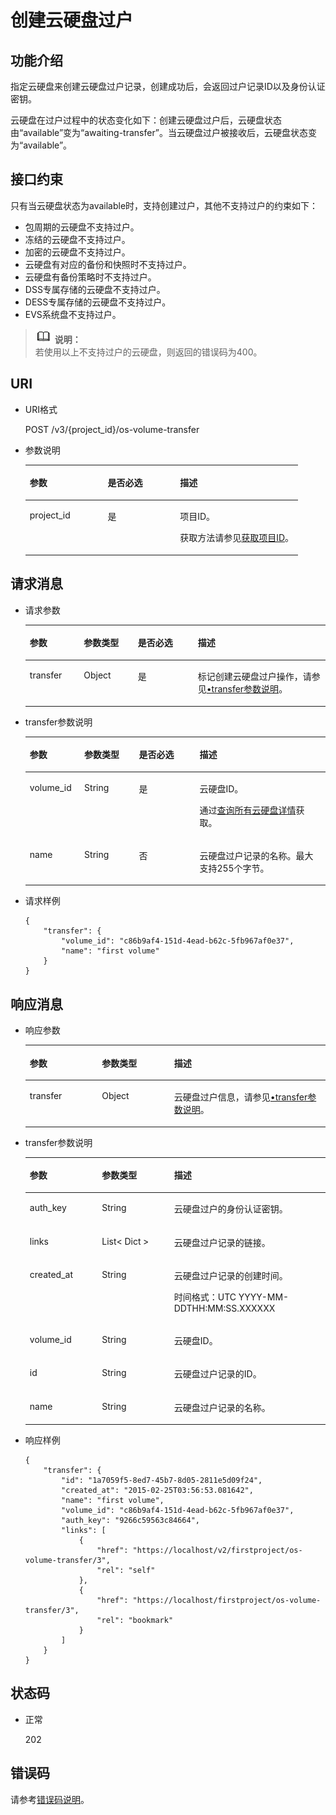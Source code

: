 # 创建云硬盘过户<a name="zh-cn_topic_0102728948"></a>

## 功能介绍<a name="zh-cn_topic_0092887872_section44805042171914"></a>

指定云硬盘来创建云硬盘过户记录，创建成功后，会返回过户记录ID以及身份认证密钥。

云硬盘在过户过程中的状态变化如下：创建云硬盘过户后，云硬盘状态由“available”变为“awaiting-transfer”。当云硬盘过户被接收后，云硬盘状态变为“available”。

## 接口约束<a name="zh-cn_topic_0092887872_section47607821172029"></a>

只有当云硬盘状态为available时，支持创建过户，其他不支持过户的约束如下：

-   包周期的云硬盘不支持过户。
-   冻结的云硬盘不支持过户。
-   加密的云硬盘不支持过户。
-   云硬盘有对应的备份和快照时不支持过户。
-   云硬盘有备份策略时不支持过户。
-   DSS专属存储的云硬盘不支持过户。
-   DESS专属存储的云硬盘不支持过户。
-   EVS系统盘不支持过户。

>![](public_sys-resources/icon-note.gif) **说明：**   
>若使用以上不支持过户的云硬盘，则返回的错误码为400。  

## URI<a name="section15153115216186"></a>

-   URI格式

    POST /v3/\{project\_id\}/os-volume-transfer

-   参数说明

    <a name="table4460139151914"></a>
    <table><thead align="left"><tr id="row104601139111916"><th class="cellrowborder" valign="top" width="28.57%" id="mcps1.1.4.1.1"><p id="p1146173901916"><a name="p1146173901916"></a><a name="p1146173901916"></a>参数</p>
    </th>
    <th class="cellrowborder" valign="top" width="26.529999999999998%" id="mcps1.1.4.1.2"><p id="p3461113911917"><a name="p3461113911917"></a><a name="p3461113911917"></a>是否必选</p>
    </th>
    <th class="cellrowborder" valign="top" width="44.9%" id="mcps1.1.4.1.3"><p id="p4461939191913"><a name="p4461939191913"></a><a name="p4461939191913"></a>描述</p>
    </th>
    </tr>
    </thead>
    <tbody><tr id="row146143941910"><td class="cellrowborder" valign="top" width="28.57%" headers="mcps1.1.4.1.1 "><p id="p24616398198"><a name="p24616398198"></a><a name="p24616398198"></a>project_id</p>
    </td>
    <td class="cellrowborder" valign="top" width="26.529999999999998%" headers="mcps1.1.4.1.2 "><p id="p124614393192"><a name="p124614393192"></a><a name="p124614393192"></a>是</p>
    </td>
    <td class="cellrowborder" valign="top" width="44.9%" headers="mcps1.1.4.1.3 "><p id="p1146193911191"><a name="p1146193911191"></a><a name="p1146193911191"></a>项目ID。</p>
    <p id="p3461439171917"><a name="p3461439171917"></a><a name="p3461439171917"></a>获取方法请参见<a href="获取项目ID.md">获取项目ID</a>。</p>
    </td>
    </tr>
    </tbody>
    </table>


## 请求消息<a name="zh-cn_topic_0092887872_section3832507172056"></a>

-   请求参数

    <a name="zh-cn_topic_0093348348_table42671863"></a>
    <table><thead align="left"><tr id="zh-cn_topic_0093348348_row12592542"><th class="cellrowborder" valign="top" width="18%" id="mcps1.1.5.1.1"><p id="zh-cn_topic_0093348348_p13362997"><a name="zh-cn_topic_0093348348_p13362997"></a><a name="zh-cn_topic_0093348348_p13362997"></a>参数</p>
    </th>
    <th class="cellrowborder" valign="top" width="18%" id="mcps1.1.5.1.2"><p id="zh-cn_topic_0093348348_p8661001"><a name="zh-cn_topic_0093348348_p8661001"></a><a name="zh-cn_topic_0093348348_p8661001"></a>参数类型</p>
    </th>
    <th class="cellrowborder" valign="top" width="20%" id="mcps1.1.5.1.3"><p id="zh-cn_topic_0093348348_p30452481"><a name="zh-cn_topic_0093348348_p30452481"></a><a name="zh-cn_topic_0093348348_p30452481"></a>是否必选</p>
    </th>
    <th class="cellrowborder" valign="top" width="44%" id="mcps1.1.5.1.4"><p id="zh-cn_topic_0093348348_p50731910"><a name="zh-cn_topic_0093348348_p50731910"></a><a name="zh-cn_topic_0093348348_p50731910"></a>描述</p>
    </th>
    </tr>
    </thead>
    <tbody><tr id="zh-cn_topic_0093348348_row5187493615377"><td class="cellrowborder" valign="top" width="18%" headers="mcps1.1.5.1.1 "><p id="zh-cn_topic_0093348348_p4112025815377"><a name="zh-cn_topic_0093348348_p4112025815377"></a><a name="zh-cn_topic_0093348348_p4112025815377"></a>transfer</p>
    </td>
    <td class="cellrowborder" valign="top" width="18%" headers="mcps1.1.5.1.2 "><p id="zh-cn_topic_0093348348_p4240658415377"><a name="zh-cn_topic_0093348348_p4240658415377"></a><a name="zh-cn_topic_0093348348_p4240658415377"></a>Object</p>
    </td>
    <td class="cellrowborder" valign="top" width="20%" headers="mcps1.1.5.1.3 "><p id="zh-cn_topic_0093348348_p1238131615377"><a name="zh-cn_topic_0093348348_p1238131615377"></a><a name="zh-cn_topic_0093348348_p1238131615377"></a>是</p>
    </td>
    <td class="cellrowborder" valign="top" width="44%" headers="mcps1.1.5.1.4 "><p id="zh-cn_topic_0093348348_p6336250715377"><a name="zh-cn_topic_0093348348_p6336250715377"></a><a name="zh-cn_topic_0093348348_p6336250715377"></a>标记创建云硬盘过户操作，请参见<a href="#zh-cn_topic_0093348348_li55316081111336">•transfer参数说明</a>。</p>
    </td>
    </tr>
    </tbody>
    </table>


-   <a name="zh-cn_topic_0093348348_li55316081111336"></a>transfer参数说明

    <a name="zh-cn_topic_0093348348_zh-cn_topic_0092887872_table881415614117"></a>
    <table><thead align="left"><tr id="zh-cn_topic_0093348348_zh-cn_topic_0092887872_row168152061012"><th class="cellrowborder" valign="top" width="18.181818181818183%" id="mcps1.1.5.1.1"><p id="zh-cn_topic_0093348348_zh-cn_topic_0092887872_p17815961816"><a name="zh-cn_topic_0093348348_zh-cn_topic_0092887872_p17815961816"></a><a name="zh-cn_topic_0093348348_zh-cn_topic_0092887872_p17815961816"></a>参数</p>
    </th>
    <th class="cellrowborder" valign="top" width="18.181818181818183%" id="mcps1.1.5.1.2"><p id="zh-cn_topic_0093348348_zh-cn_topic_0092887872_p9815116514"><a name="zh-cn_topic_0093348348_zh-cn_topic_0092887872_p9815116514"></a><a name="zh-cn_topic_0093348348_zh-cn_topic_0092887872_p9815116514"></a>参数类型</p>
    </th>
    <th class="cellrowborder" valign="top" width="20.202020202020204%" id="mcps1.1.5.1.3"><p id="zh-cn_topic_0093348348_zh-cn_topic_0092887872_p11815176017"><a name="zh-cn_topic_0093348348_zh-cn_topic_0092887872_p11815176017"></a><a name="zh-cn_topic_0093348348_zh-cn_topic_0092887872_p11815176017"></a>是否必选</p>
    </th>
    <th class="cellrowborder" valign="top" width="43.43434343434344%" id="mcps1.1.5.1.4"><p id="zh-cn_topic_0093348348_zh-cn_topic_0092887872_p881596417"><a name="zh-cn_topic_0093348348_zh-cn_topic_0092887872_p881596417"></a><a name="zh-cn_topic_0093348348_zh-cn_topic_0092887872_p881596417"></a>描述</p>
    </th>
    </tr>
    </thead>
    <tbody><tr id="zh-cn_topic_0093348348_zh-cn_topic_0092887872_row6815269119"><td class="cellrowborder" valign="top" width="18.181818181818183%" headers="mcps1.1.5.1.1 "><p id="zh-cn_topic_0093348348_zh-cn_topic_0092887872_p15774191420418"><a name="zh-cn_topic_0093348348_zh-cn_topic_0092887872_p15774191420418"></a><a name="zh-cn_topic_0093348348_zh-cn_topic_0092887872_p15774191420418"></a>volume_id</p>
    </td>
    <td class="cellrowborder" valign="top" width="18.181818181818183%" headers="mcps1.1.5.1.2 "><p id="zh-cn_topic_0093348348_zh-cn_topic_0092887872_p11815126917"><a name="zh-cn_topic_0093348348_zh-cn_topic_0092887872_p11815126917"></a><a name="zh-cn_topic_0093348348_zh-cn_topic_0092887872_p11815126917"></a>String</p>
    </td>
    <td class="cellrowborder" valign="top" width="20.202020202020204%" headers="mcps1.1.5.1.3 "><p id="zh-cn_topic_0093348348_zh-cn_topic_0092887872_p178154611118"><a name="zh-cn_topic_0093348348_zh-cn_topic_0092887872_p178154611118"></a><a name="zh-cn_topic_0093348348_zh-cn_topic_0092887872_p178154611118"></a>是</p>
    </td>
    <td class="cellrowborder" valign="top" width="43.43434343434344%" headers="mcps1.1.5.1.4 "><p id="zh-cn_topic_0093348348_zh-cn_topic_0092887872_p88151664117"><a name="zh-cn_topic_0093348348_zh-cn_topic_0092887872_p88151664117"></a><a name="zh-cn_topic_0093348348_zh-cn_topic_0092887872_p88151664117"></a>云硬盘ID。</p>
    <p id="zh-cn_topic_0093348348_p0664195210426"><a name="zh-cn_topic_0093348348_p0664195210426"></a><a name="zh-cn_topic_0093348348_p0664195210426"></a>通过<a href="查询所有云硬盘详情-Cinder-v3.md">查询所有云硬盘详情</a>获取。</p>
    </td>
    </tr>
    <tr id="zh-cn_topic_0093348348_zh-cn_topic_0092887872_row48151561014"><td class="cellrowborder" valign="top" width="18.181818181818183%" headers="mcps1.1.5.1.1 "><p id="zh-cn_topic_0093348348_zh-cn_topic_0092887872_p1781517616118"><a name="zh-cn_topic_0093348348_zh-cn_topic_0092887872_p1781517616118"></a><a name="zh-cn_topic_0093348348_zh-cn_topic_0092887872_p1781517616118"></a>name</p>
    </td>
    <td class="cellrowborder" valign="top" width="18.181818181818183%" headers="mcps1.1.5.1.2 "><p id="zh-cn_topic_0093348348_zh-cn_topic_0092887872_p10815136119"><a name="zh-cn_topic_0093348348_zh-cn_topic_0092887872_p10815136119"></a><a name="zh-cn_topic_0093348348_zh-cn_topic_0092887872_p10815136119"></a>String</p>
    </td>
    <td class="cellrowborder" valign="top" width="20.202020202020204%" headers="mcps1.1.5.1.3 "><p id="zh-cn_topic_0093348348_zh-cn_topic_0092887872_p98151467115"><a name="zh-cn_topic_0093348348_zh-cn_topic_0092887872_p98151467115"></a><a name="zh-cn_topic_0093348348_zh-cn_topic_0092887872_p98151467115"></a>否</p>
    </td>
    <td class="cellrowborder" valign="top" width="43.43434343434344%" headers="mcps1.1.5.1.4 "><p id="zh-cn_topic_0093348348_zh-cn_topic_0092887872_p17815196917"><a name="zh-cn_topic_0093348348_zh-cn_topic_0092887872_p17815196917"></a><a name="zh-cn_topic_0093348348_zh-cn_topic_0092887872_p17815196917"></a>云硬盘过户记录的名称。<span id="zh-cn_topic_0093348348_text726643673017"><a name="zh-cn_topic_0093348348_text726643673017"></a><a name="zh-cn_topic_0093348348_text726643673017"></a>最大支持255个字节。</span></p>
    </td>
    </tr>
    </tbody>
    </table>

-   请求样例

    ```
    {
        "transfer": {
            "volume_id": "c86b9af4-151d-4ead-b62c-5fb967af0e37", 
            "name": "first volume"
        }
    }
    ```


## 响应消息<a name="section141610262378"></a>

-   响应参数

    <a name="zh-cn_topic_0093348348_table367317440212"></a>
    <table><thead align="left"><tr id="zh-cn_topic_0093348348_row167314412210"><th class="cellrowborder" valign="top" width="24.05%" id="mcps1.1.4.1.1"><p id="zh-cn_topic_0093348348_p467324415210"><a name="zh-cn_topic_0093348348_p467324415210"></a><a name="zh-cn_topic_0093348348_p467324415210"></a>参数</p>
    </th>
    <th class="cellrowborder" valign="top" width="24.05%" id="mcps1.1.4.1.2"><p id="zh-cn_topic_0093348348_p156746441427"><a name="zh-cn_topic_0093348348_p156746441427"></a><a name="zh-cn_topic_0093348348_p156746441427"></a>参数类型</p>
    </th>
    <th class="cellrowborder" valign="top" width="51.9%" id="mcps1.1.4.1.3"><p id="zh-cn_topic_0093348348_p8674134413213"><a name="zh-cn_topic_0093348348_p8674134413213"></a><a name="zh-cn_topic_0093348348_p8674134413213"></a>描述</p>
    </th>
    </tr>
    </thead>
    <tbody><tr id="zh-cn_topic_0093348348_row196747441326"><td class="cellrowborder" valign="top" width="24.05%" headers="mcps1.1.4.1.1 "><p id="zh-cn_topic_0093348348_p967411441324"><a name="zh-cn_topic_0093348348_p967411441324"></a><a name="zh-cn_topic_0093348348_p967411441324"></a>transfer</p>
    </td>
    <td class="cellrowborder" valign="top" width="24.05%" headers="mcps1.1.4.1.2 "><p id="zh-cn_topic_0093348348_p106741844324"><a name="zh-cn_topic_0093348348_p106741844324"></a><a name="zh-cn_topic_0093348348_p106741844324"></a>Object</p>
    </td>
    <td class="cellrowborder" valign="top" width="51.9%" headers="mcps1.1.4.1.3 "><p id="zh-cn_topic_0093348348_p1067484418216"><a name="zh-cn_topic_0093348348_p1067484418216"></a><a name="zh-cn_topic_0093348348_p1067484418216"></a>云硬盘过户信息，请参见<a href="#zh-cn_topic_0093348348_li32419762111447">•transfer参数说明</a>。</p>
    </td>
    </tr>
    </tbody>
    </table>

-   <a name="zh-cn_topic_0093348348_li32419762111447"></a>transfer参数说明

    <a name="zh-cn_topic_0093348348_zh-cn_topic_0092887872_table6685576181553"></a>
    <table><thead align="left"><tr id="zh-cn_topic_0093348348_zh-cn_topic_0092887872_row1296752181553"><th class="cellrowborder" valign="top" width="24.05%" id="mcps1.1.4.1.1"><p id="zh-cn_topic_0093348348_zh-cn_topic_0092887872_p37928058181553"><a name="zh-cn_topic_0093348348_zh-cn_topic_0092887872_p37928058181553"></a><a name="zh-cn_topic_0093348348_zh-cn_topic_0092887872_p37928058181553"></a>参数</p>
    </th>
    <th class="cellrowborder" valign="top" width="24.05%" id="mcps1.1.4.1.2"><p id="zh-cn_topic_0093348348_zh-cn_topic_0092887872_p52273840181553"><a name="zh-cn_topic_0093348348_zh-cn_topic_0092887872_p52273840181553"></a><a name="zh-cn_topic_0093348348_zh-cn_topic_0092887872_p52273840181553"></a>参数类型</p>
    </th>
    <th class="cellrowborder" valign="top" width="51.9%" id="mcps1.1.4.1.3"><p id="zh-cn_topic_0093348348_zh-cn_topic_0092887872_p42375363181553"><a name="zh-cn_topic_0093348348_zh-cn_topic_0092887872_p42375363181553"></a><a name="zh-cn_topic_0093348348_zh-cn_topic_0092887872_p42375363181553"></a>描述</p>
    </th>
    </tr>
    </thead>
    <tbody><tr id="zh-cn_topic_0093348348_zh-cn_topic_0092887872_row45833953181553"><td class="cellrowborder" valign="top" width="24.05%" headers="mcps1.1.4.1.1 "><p id="zh-cn_topic_0093348348_zh-cn_topic_0092887872_p21562735181553"><a name="zh-cn_topic_0093348348_zh-cn_topic_0092887872_p21562735181553"></a><a name="zh-cn_topic_0093348348_zh-cn_topic_0092887872_p21562735181553"></a>auth_key</p>
    </td>
    <td class="cellrowborder" valign="top" width="24.05%" headers="mcps1.1.4.1.2 "><p id="zh-cn_topic_0093348348_zh-cn_topic_0092887872_p1751085181553"><a name="zh-cn_topic_0093348348_zh-cn_topic_0092887872_p1751085181553"></a><a name="zh-cn_topic_0093348348_zh-cn_topic_0092887872_p1751085181553"></a>String</p>
    </td>
    <td class="cellrowborder" valign="top" width="51.9%" headers="mcps1.1.4.1.3 "><p id="zh-cn_topic_0093348348_zh-cn_topic_0092887872_p13253466181553"><a name="zh-cn_topic_0093348348_zh-cn_topic_0092887872_p13253466181553"></a><a name="zh-cn_topic_0093348348_zh-cn_topic_0092887872_p13253466181553"></a>云硬盘过户的身份认证密钥。</p>
    </td>
    </tr>
    <tr id="zh-cn_topic_0093348348_zh-cn_topic_0092887872_row12974480107"><td class="cellrowborder" valign="top" width="24.05%" headers="mcps1.1.4.1.1 "><p id="zh-cn_topic_0093348348_zh-cn_topic_0092887872_p1097410819109"><a name="zh-cn_topic_0093348348_zh-cn_topic_0092887872_p1097410819109"></a><a name="zh-cn_topic_0093348348_zh-cn_topic_0092887872_p1097410819109"></a>links</p>
    </td>
    <td class="cellrowborder" valign="top" width="24.05%" headers="mcps1.1.4.1.2 "><p id="zh-cn_topic_0093348348_zh-cn_topic_0092887872_p797448121011"><a name="zh-cn_topic_0093348348_zh-cn_topic_0092887872_p797448121011"></a><a name="zh-cn_topic_0093348348_zh-cn_topic_0092887872_p797448121011"></a>List&lt; Dict &gt;</p>
    </td>
    <td class="cellrowborder" valign="top" width="51.9%" headers="mcps1.1.4.1.3 "><p id="zh-cn_topic_0093348348_zh-cn_topic_0092887872_p17974484101"><a name="zh-cn_topic_0093348348_zh-cn_topic_0092887872_p17974484101"></a><a name="zh-cn_topic_0093348348_zh-cn_topic_0092887872_p17974484101"></a>云硬盘过户记录的链接。</p>
    </td>
    </tr>
    <tr id="zh-cn_topic_0093348348_zh-cn_topic_0092887872_row862121220101"><td class="cellrowborder" valign="top" width="24.05%" headers="mcps1.1.4.1.1 "><p id="zh-cn_topic_0093348348_zh-cn_topic_0092887872_p1762112141010"><a name="zh-cn_topic_0093348348_zh-cn_topic_0092887872_p1762112141010"></a><a name="zh-cn_topic_0093348348_zh-cn_topic_0092887872_p1762112141010"></a>created_at</p>
    </td>
    <td class="cellrowborder" valign="top" width="24.05%" headers="mcps1.1.4.1.2 "><p id="zh-cn_topic_0093348348_zh-cn_topic_0092887872_p4623123109"><a name="zh-cn_topic_0093348348_zh-cn_topic_0092887872_p4623123109"></a><a name="zh-cn_topic_0093348348_zh-cn_topic_0092887872_p4623123109"></a>String</p>
    </td>
    <td class="cellrowborder" valign="top" width="51.9%" headers="mcps1.1.4.1.3 "><p id="zh-cn_topic_0093348348_zh-cn_topic_0092887872_p186221213104"><a name="zh-cn_topic_0093348348_zh-cn_topic_0092887872_p186221213104"></a><a name="zh-cn_topic_0093348348_zh-cn_topic_0092887872_p186221213104"></a>云硬盘过户记录的创建时间。</p>
    <p id="zh-cn_topic_0093348348_p189414591376"><a name="zh-cn_topic_0093348348_p189414591376"></a><a name="zh-cn_topic_0093348348_p189414591376"></a><span id="zh-cn_topic_0093348348_text164869573817"><a name="zh-cn_topic_0093348348_text164869573817"></a><a name="zh-cn_topic_0093348348_text164869573817"></a>时间格式：UTC YYYY-MM-DDTHH:MM:SS.XXXXXX</span></p>
    </td>
    </tr>
    <tr id="zh-cn_topic_0093348348_zh-cn_topic_0092887872_row569771417102"><td class="cellrowborder" valign="top" width="24.05%" headers="mcps1.1.4.1.1 "><p id="zh-cn_topic_0093348348_zh-cn_topic_0092887872_p369761461010"><a name="zh-cn_topic_0093348348_zh-cn_topic_0092887872_p369761461010"></a><a name="zh-cn_topic_0093348348_zh-cn_topic_0092887872_p369761461010"></a>volume_id</p>
    </td>
    <td class="cellrowborder" valign="top" width="24.05%" headers="mcps1.1.4.1.2 "><p id="zh-cn_topic_0093348348_zh-cn_topic_0092887872_p769712143104"><a name="zh-cn_topic_0093348348_zh-cn_topic_0092887872_p769712143104"></a><a name="zh-cn_topic_0093348348_zh-cn_topic_0092887872_p769712143104"></a>String</p>
    </td>
    <td class="cellrowborder" valign="top" width="51.9%" headers="mcps1.1.4.1.3 "><p id="zh-cn_topic_0093348348_zh-cn_topic_0092887872_p56979145107"><a name="zh-cn_topic_0093348348_zh-cn_topic_0092887872_p56979145107"></a><a name="zh-cn_topic_0093348348_zh-cn_topic_0092887872_p56979145107"></a>云硬盘ID。</p>
    </td>
    </tr>
    <tr id="zh-cn_topic_0093348348_zh-cn_topic_0092887872_row2457217151019"><td class="cellrowborder" valign="top" width="24.05%" headers="mcps1.1.4.1.1 "><p id="zh-cn_topic_0093348348_zh-cn_topic_0092887872_p94571174106"><a name="zh-cn_topic_0093348348_zh-cn_topic_0092887872_p94571174106"></a><a name="zh-cn_topic_0093348348_zh-cn_topic_0092887872_p94571174106"></a>id</p>
    </td>
    <td class="cellrowborder" valign="top" width="24.05%" headers="mcps1.1.4.1.2 "><p id="zh-cn_topic_0093348348_zh-cn_topic_0092887872_p174577172105"><a name="zh-cn_topic_0093348348_zh-cn_topic_0092887872_p174577172105"></a><a name="zh-cn_topic_0093348348_zh-cn_topic_0092887872_p174577172105"></a>String</p>
    </td>
    <td class="cellrowborder" valign="top" width="51.9%" headers="mcps1.1.4.1.3 "><p id="zh-cn_topic_0093348348_zh-cn_topic_0092887872_p18457171718107"><a name="zh-cn_topic_0093348348_zh-cn_topic_0092887872_p18457171718107"></a><a name="zh-cn_topic_0093348348_zh-cn_topic_0092887872_p18457171718107"></a>云硬盘过户记录的ID。</p>
    </td>
    </tr>
    <tr id="zh-cn_topic_0093348348_zh-cn_topic_0092887872_row527752431012"><td class="cellrowborder" valign="top" width="24.05%" headers="mcps1.1.4.1.1 "><p id="zh-cn_topic_0093348348_zh-cn_topic_0092887872_p10277112415105"><a name="zh-cn_topic_0093348348_zh-cn_topic_0092887872_p10277112415105"></a><a name="zh-cn_topic_0093348348_zh-cn_topic_0092887872_p10277112415105"></a>name</p>
    </td>
    <td class="cellrowborder" valign="top" width="24.05%" headers="mcps1.1.4.1.2 "><p id="zh-cn_topic_0093348348_zh-cn_topic_0092887872_p4277132441017"><a name="zh-cn_topic_0093348348_zh-cn_topic_0092887872_p4277132441017"></a><a name="zh-cn_topic_0093348348_zh-cn_topic_0092887872_p4277132441017"></a>String</p>
    </td>
    <td class="cellrowborder" valign="top" width="51.9%" headers="mcps1.1.4.1.3 "><p id="zh-cn_topic_0093348348_zh-cn_topic_0092887872_p827720241108"><a name="zh-cn_topic_0093348348_zh-cn_topic_0092887872_p827720241108"></a><a name="zh-cn_topic_0093348348_zh-cn_topic_0092887872_p827720241108"></a>云硬盘过户记录的名称。</p>
    </td>
    </tr>
    </tbody>
    </table>

-   响应样例

    ```
    {
        "transfer": {
            "id": "1a7059f5-8ed7-45b7-8d05-2811e5d09f24", 
            "created_at": "2015-02-25T03:56:53.081642", 
            "name": "first volume", 
            "volume_id": "c86b9af4-151d-4ead-b62c-5fb967af0e37", 
            "auth_key": "9266c59563c84664", 
            "links": [
                {
                    "href": "https://localhost/v2/firstproject/os-volume-transfer/3", 
                    "rel": "self"
                }, 
                {
                    "href": "https://localhost/firstproject/os-volume-transfer/3", 
                    "rel": "bookmark"
                }
            ]
        }
    }
    ```


## 状态码<a name="zh-cn_topic_0092887872_section10353980172239"></a>

-   正常

    202


## 错误码<a name="section431317151242"></a>

请参考[错误码说明](错误码说明.md)。

